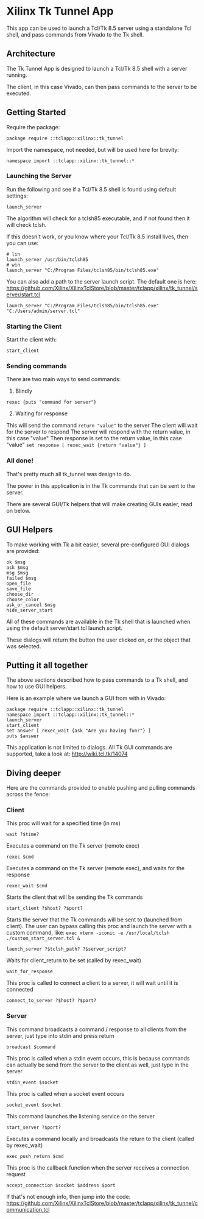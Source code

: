 # Xilinx Tk Tunnel App

This app can be used to launch a Tcl/Tk 8.5 server using a standalone Tcl shell, and pass commands
from Vivado to the Tk shell.

## Architecture

The Tk Tunnel App is designed to launch a Tcl/Tk 8.5 shell with a server running.

The client, in this case Vivado, can then pass commands to the server to be executed.

## Getting Started

Require the package:

    package require ::tclapp::xilinx::tk_tunnel

Import the namespace, not needed, but will be used here for brevity:
    
    namespace import ::tclapp::xilinx::tk_tunnel::*

### Launching the Server

Run the following and see if a Tcl/Tk 8.5 shell is found using default settings:

    launch_server
    
The algorithm will check for a tclsh85 executable, and if not found then it will check tclsh. 

If this doesn't work, or you know where your Tcl/Tk 8.5 install lives, then you can use:

    # lin
    launch_server /usr/bin/tclsh85
    # win
    launch_server "C:/Program Files/tclsh85/bin/tclsh85.exe"

You can also add a path to the server launch script.  The default one is here: https://github.com/Xilinx/XilinxTclStore/blob/master/tclapp/xilinx/tk_tunnel/server/start.tcl

    launch_server "C:/Program Files/tclsh85/bin/tclsh85.exe" "C:/Users/admin/server.tcl"
    
### Starting the Client

Start the client with:

    start_client
    
### Sending commands

There are two main ways to send commands:

1. Blindly
    
```rexec {puts "command for server"}```
    
2. Waiting for response
    
This will send the command ```return "value"``` to the server
The client will wait for the server to respond 
The server will respond with the return value, in this case "value"
Then response is set to the return value, in this case "value"
```set response [ rexec_wait {return "value"} ]```

### All done!

That's pretty much all tk_tunnel was design to do.  

The power in this application is in the Tk commands that can be sent to the server.

There are several GUI/Tk helpers that will make creating GUIs easier, read on below.

## GUI Helpers

To make working with Tk a bit easier, several pre-configured GUI dialogs are provided:

    ok $msg
    ask $msg
    msg $msg
    failed $msg
    open_file 
    save_file 
    choose_dir
    choose_color
    ask_or_cancel $msg
    hide_server_start

All of these commands are available in the Tk shell that is launched when using the default server/start.tcl launch script.

These dialogs will return the button the user clicked on, or the object that was selected.

## Putting it all together

The above sections described how to pass commands to a Tk shell, and how to use GUI helpers.

Here is an example where we launch a GUI from with in Vivado:

    package require ::tclapp::xilinx::tk_tunnel
    namespace import ::tclapp::xilinx::tk_tunnel::*
    launch_server
    start_client
    set answer [ rexec_wait {ask "Are you having fun?"} ]
    puts $answer

This application is not limited to dialogs.  All Tk GUI commands are supported, take a look at: http://wiki.tcl.tk/14074

## Diving deeper

Here are the commands provided to enable pushing and pulling commands across the fence:

### Client

This proc will wait for a specified time (in ms)

    wait ?$time?

Executes a command on the Tk server (remote exec)

    rexec $cmd

Executes a command on the Tk server (remote exec), and waits for the response

    rexec_wait $cmd

Starts the client that will be sending the Tk commands

    start_client ?$host? ?$port?

Starts the server that the Tk commands will be sent to (launched from client). The user can bypass calling this proc and launch the server with a custom command, like: ```exec xterm -iconic -e /usr/local/tclsh ./custom_start_server.tcl &```

    launch_server ?$tclsh_path? ?$server_script?

Waits for client_return to be set (called by rexec_wait)

    wait_for_response 

This proc is called to connect a client to a server, it will wait until it is connected

    connect_to_server ?$host? ?$port?

### Server

This command broadcasts a command / response to all clients from the server, just type into stdin and press return

    broadcast $command

This proc is called when a stdin event occurs, this is because commands can actually be send from the server to the client as well, just type in the server

    stdin_event $socket

This proc is called when a socket event occurs

    socket_event $socket

This command launches the listening service on the server

    start_server ?$port?

Executes a command locally and broadcasts the return to the client (called by rexec_wait)

    exec_push_return $cmd

This proc is the callback function when the server receives a connection request

    accept_connection $socket $address $port

If that's not enough info, then jump into the code:
https://github.com/Xilinx/XilinxTclStore/blob/master/tclapp/xilinx/tk_tunnel/communication.tcl
